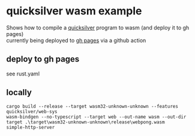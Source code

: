 # quicksilver wasm example
Shows how to compile a [quicksilver](https://github.com/ryanisaacg/quicksilver) program to wasm (and deploy it to gh pages)  
currently being deployed to [gh pages](https://richodemus.github.io/quicksilver-web-example/) via a github action

## deploy to gh pages
see rust.yaml

## locally
```
cargo build --release --target wasm32-unknown-unknown --features quicksilver/web-sys
wasm-bindgen --no-typescript --target web --out-name wasm --out-dir target .\target\wasm32-unknown-unknown\release\webpong.wasm
simple-http-server
```
